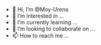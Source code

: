 - 👋 Hi, I’m @Moy-Urena
- 👀 I’m interested in ...
- 🌱 I’m currently learning ...
- 💞️ I’m looking to collaborate on ...
- 📫 How to reach me ...

<!---
Moy-Urena/Moy-Urena is a ✨ special ✨ repository because its `README.md` (this file) appears on your GitHub profile.
You can click the Preview link to take a look at your changes.
--->
